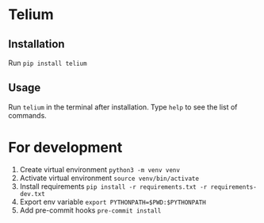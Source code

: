 # Telium
## Installation
Run `pip install telium`

## Usage
Run `telium` in the terminal after installation.
Type `help` to see the list of commands.


# For development
1. Create virtual environment `python3 -m venv venv`
2. Activate virtual environment `source venv/bin/activate`
3. Install requirements `pip install -r requirements.txt -r requirements-dev.txt`
4. Export env variable `export PYTHONPATH=$PWD:$PYTHONPATH`
5. Add pre-commit hooks `pre-commit install`
